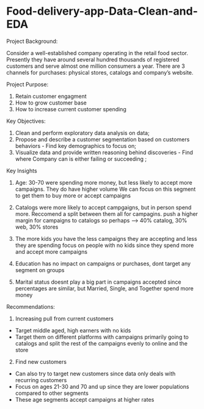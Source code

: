 # Food-delivery-app-Data-Clean-and-EDA

Project Background:


Consider a well-established company operating in the retail food sector. Presently they have around several hundred thousands of registered customers and serve almost one million consumers a year. There are 3 channels for purchases: physical stores, catalogs and company’s website. 


Project Purpose:
1. Retain customer engagment
2. How to grow customer base
3. How to increase current customer spending



Key Objectives:

1. Clean and perform exploratory data analysis on data;
2. Propose and describe a customer segmentation based on customers behaviors - Find key demographics to focus on;
3. Visualize data and provide written reasoning behind discoveries - Find where Company can is either failing or succeeding ;



Key Insights

1. Age: 30-70 were spending more money, but less likely to accept more campaigns. They do have higher volume
  We can focus on this segment to get them to buy more or accept campaigns

2. Catalogs were more likely to accept campgaigns, but in person spend more. Reccomend a split between them all for campagins. 
push a higher margin for campaigns to catalogs so perhaps --> 40% catalog, 30% web, 30% stores

3. The more kids you have the less campaigns they are accepting and less they are spending
focus on people with no kids since they spend more and accept more campaigns

4. Education has no impact on campaigns or purchases, dont target any segment on groups

5. Marital status doesnt play a big part in campaigns accepted since percentages are similar, but Married, Single, and Together spend more money 

  Recommendations:

1.	Increasing pull from current customers
-	Target middle aged, high earners with no kids
-	Target them on different platforms with campaigns primarily going to catalogs and split the rest of the campaigns evenly to online and the store
  
2.	Find new customers
-	Can also try to target new customers since data only deals with recurring customers
-	Focus on ages 21-30 and 70 and up since they are lower populations compared to other segments
-	These age segments accept campaigns at higher rates



